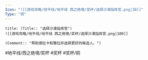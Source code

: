 ```yaml
---
Icon: "![[游戏攻略/地平线/地平线 西之绝境/奖杯/选择沙漠指挥官.png|30]]"
Type: "铜"
---
```

```ad-common-bronze-trophy
title: (Title:: "选择沙漠指挥官")
![[游戏攻略/地平线/地平线 西之绝境/奖杯/选择沙漠指挥官.png|100]]

(Comment:: "帮助德拉卡和雅拉并选择更好的候选人。")
```

#地平线/西之绝境/奖杯 #奖杯 #奖杯/铜
